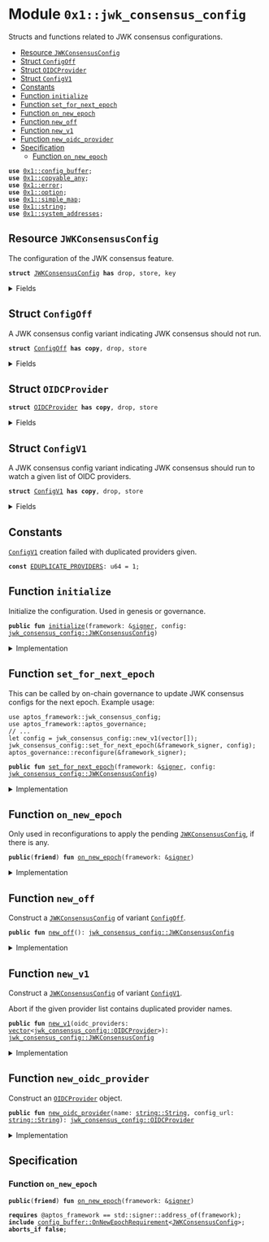 
<a id="0x1_jwk_consensus_config"></a>

# Module `0x1::jwk_consensus_config`

Structs and functions related to JWK consensus configurations.


-  [Resource `JWKConsensusConfig`](#0x1_jwk_consensus_config_JWKConsensusConfig)
-  [Struct `ConfigOff`](#0x1_jwk_consensus_config_ConfigOff)
-  [Struct `OIDCProvider`](#0x1_jwk_consensus_config_OIDCProvider)
-  [Struct `ConfigV1`](#0x1_jwk_consensus_config_ConfigV1)
-  [Constants](#@Constants_0)
-  [Function `initialize`](#0x1_jwk_consensus_config_initialize)
-  [Function `set_for_next_epoch`](#0x1_jwk_consensus_config_set_for_next_epoch)
-  [Function `on_new_epoch`](#0x1_jwk_consensus_config_on_new_epoch)
-  [Function `new_off`](#0x1_jwk_consensus_config_new_off)
-  [Function `new_v1`](#0x1_jwk_consensus_config_new_v1)
-  [Function `new_oidc_provider`](#0x1_jwk_consensus_config_new_oidc_provider)
-  [Specification](#@Specification_1)
    -  [Function `on_new_epoch`](#@Specification_1_on_new_epoch)


<pre><code><b>use</b> <a href="config_buffer.md#0x1_config_buffer">0x1::config_buffer</a>;
<b>use</b> <a href="../../aptos-stdlib/doc/copyable_any.md#0x1_copyable_any">0x1::copyable_any</a>;
<b>use</b> <a href="../../aptos-stdlib/../move-stdlib/doc/error.md#0x1_error">0x1::error</a>;
<b>use</b> <a href="../../aptos-stdlib/../move-stdlib/doc/option.md#0x1_option">0x1::option</a>;
<b>use</b> <a href="../../aptos-stdlib/doc/simple_map.md#0x1_simple_map">0x1::simple_map</a>;
<b>use</b> <a href="../../aptos-stdlib/../move-stdlib/doc/string.md#0x1_string">0x1::string</a>;
<b>use</b> <a href="system_addresses.md#0x1_system_addresses">0x1::system_addresses</a>;
</code></pre>



<a id="0x1_jwk_consensus_config_JWKConsensusConfig"></a>

## Resource `JWKConsensusConfig`

The configuration of the JWK consensus feature.


<pre><code><b>struct</b> <a href="jwk_consensus_config.md#0x1_jwk_consensus_config_JWKConsensusConfig">JWKConsensusConfig</a> <b>has</b> drop, store, key
</code></pre>



<details>
<summary>Fields</summary>


<dl>
<dt>
<code>variant: <a href="../../aptos-stdlib/doc/copyable_any.md#0x1_copyable_any_Any">copyable_any::Any</a></code>
</dt>
<dd>
 A config variant packed as an <code>Any</code>.
 Currently the variant type is one of the following.
 - <code><a href="jwk_consensus_config.md#0x1_jwk_consensus_config_ConfigOff">ConfigOff</a></code>
 - <code><a href="jwk_consensus_config.md#0x1_jwk_consensus_config_ConfigV1">ConfigV1</a></code>
</dd>
</dl>


</details>

<a id="0x1_jwk_consensus_config_ConfigOff"></a>

## Struct `ConfigOff`

A JWK consensus config variant indicating JWK consensus should not run.


<pre><code><b>struct</b> <a href="jwk_consensus_config.md#0x1_jwk_consensus_config_ConfigOff">ConfigOff</a> <b>has</b> <b>copy</b>, drop, store
</code></pre>



<details>
<summary>Fields</summary>


<dl>
<dt>
<code>dummy_field: bool</code>
</dt>
<dd>

</dd>
</dl>


</details>

<a id="0x1_jwk_consensus_config_OIDCProvider"></a>

## Struct `OIDCProvider`



<pre><code><b>struct</b> <a href="jwk_consensus_config.md#0x1_jwk_consensus_config_OIDCProvider">OIDCProvider</a> <b>has</b> <b>copy</b>, drop, store
</code></pre>



<details>
<summary>Fields</summary>


<dl>
<dt>
<code>name: <a href="../../aptos-stdlib/../move-stdlib/doc/string.md#0x1_string_String">string::String</a></code>
</dt>
<dd>

</dd>
<dt>
<code>config_url: <a href="../../aptos-stdlib/../move-stdlib/doc/string.md#0x1_string_String">string::String</a></code>
</dt>
<dd>

</dd>
</dl>


</details>

<a id="0x1_jwk_consensus_config_ConfigV1"></a>

## Struct `ConfigV1`

A JWK consensus config variant indicating JWK consensus should run to watch a given list of OIDC providers.


<pre><code><b>struct</b> <a href="jwk_consensus_config.md#0x1_jwk_consensus_config_ConfigV1">ConfigV1</a> <b>has</b> <b>copy</b>, drop, store
</code></pre>



<details>
<summary>Fields</summary>


<dl>
<dt>
<code>oidc_providers: <a href="../../aptos-stdlib/../move-stdlib/doc/vector.md#0x1_vector">vector</a>&lt;<a href="jwk_consensus_config.md#0x1_jwk_consensus_config_OIDCProvider">jwk_consensus_config::OIDCProvider</a>&gt;</code>
</dt>
<dd>

</dd>
</dl>


</details>

<a id="@Constants_0"></a>

## Constants


<a id="0x1_jwk_consensus_config_EDUPLICATE_PROVIDERS"></a>

<code><a href="jwk_consensus_config.md#0x1_jwk_consensus_config_ConfigV1">ConfigV1</a></code> creation failed with duplicated providers given.


<pre><code><b>const</b> <a href="jwk_consensus_config.md#0x1_jwk_consensus_config_EDUPLICATE_PROVIDERS">EDUPLICATE_PROVIDERS</a>: u64 = 1;
</code></pre>



<a id="0x1_jwk_consensus_config_initialize"></a>

## Function `initialize`

Initialize the configuration. Used in genesis or governance.


<pre><code><b>public</b> <b>fun</b> <a href="jwk_consensus_config.md#0x1_jwk_consensus_config_initialize">initialize</a>(framework: &<a href="../../aptos-stdlib/../move-stdlib/doc/signer.md#0x1_signer">signer</a>, config: <a href="jwk_consensus_config.md#0x1_jwk_consensus_config_JWKConsensusConfig">jwk_consensus_config::JWKConsensusConfig</a>)
</code></pre>



<details>
<summary>Implementation</summary>


<pre><code><b>public</b> <b>fun</b> <a href="jwk_consensus_config.md#0x1_jwk_consensus_config_initialize">initialize</a>(framework: &<a href="../../aptos-stdlib/../move-stdlib/doc/signer.md#0x1_signer">signer</a>, config: <a href="jwk_consensus_config.md#0x1_jwk_consensus_config_JWKConsensusConfig">JWKConsensusConfig</a>) {
    <a href="system_addresses.md#0x1_system_addresses_assert_aptos_framework">system_addresses::assert_aptos_framework</a>(framework);
    <b>if</b> (!<b>exists</b>&lt;<a href="jwk_consensus_config.md#0x1_jwk_consensus_config_JWKConsensusConfig">JWKConsensusConfig</a>&gt;(@aptos_framework)) {
        <b>move_to</b>(framework, config);
    }
}
</code></pre>



</details>

<a id="0x1_jwk_consensus_config_set_for_next_epoch"></a>

## Function `set_for_next_epoch`

This can be called by on-chain governance to update JWK consensus configs for the next epoch.
Example usage:
```
use aptos_framework::jwk_consensus_config;
use aptos_framework::aptos_governance;
// ...
let config = jwk_consensus_config::new_v1(vector[]);
jwk_consensus_config::set_for_next_epoch(&framework_signer, config);
aptos_governance::reconfigure(&framework_signer);
```


<pre><code><b>public</b> <b>fun</b> <a href="jwk_consensus_config.md#0x1_jwk_consensus_config_set_for_next_epoch">set_for_next_epoch</a>(framework: &<a href="../../aptos-stdlib/../move-stdlib/doc/signer.md#0x1_signer">signer</a>, config: <a href="jwk_consensus_config.md#0x1_jwk_consensus_config_JWKConsensusConfig">jwk_consensus_config::JWKConsensusConfig</a>)
</code></pre>



<details>
<summary>Implementation</summary>


<pre><code><b>public</b> <b>fun</b> <a href="jwk_consensus_config.md#0x1_jwk_consensus_config_set_for_next_epoch">set_for_next_epoch</a>(framework: &<a href="../../aptos-stdlib/../move-stdlib/doc/signer.md#0x1_signer">signer</a>, config: <a href="jwk_consensus_config.md#0x1_jwk_consensus_config_JWKConsensusConfig">JWKConsensusConfig</a>) {
    <a href="system_addresses.md#0x1_system_addresses_assert_aptos_framework">system_addresses::assert_aptos_framework</a>(framework);
    <a href="config_buffer.md#0x1_config_buffer_upsert">config_buffer::upsert</a>(config);
}
</code></pre>



</details>

<a id="0x1_jwk_consensus_config_on_new_epoch"></a>

## Function `on_new_epoch`

Only used in reconfigurations to apply the pending <code><a href="jwk_consensus_config.md#0x1_jwk_consensus_config_JWKConsensusConfig">JWKConsensusConfig</a></code>, if there is any.


<pre><code><b>public</b>(<b>friend</b>) <b>fun</b> <a href="jwk_consensus_config.md#0x1_jwk_consensus_config_on_new_epoch">on_new_epoch</a>(framework: &<a href="../../aptos-stdlib/../move-stdlib/doc/signer.md#0x1_signer">signer</a>)
</code></pre>



<details>
<summary>Implementation</summary>


<pre><code><b>public</b>(<b>friend</b>) <b>fun</b> <a href="jwk_consensus_config.md#0x1_jwk_consensus_config_on_new_epoch">on_new_epoch</a>(framework: &<a href="../../aptos-stdlib/../move-stdlib/doc/signer.md#0x1_signer">signer</a>) <b>acquires</b> <a href="jwk_consensus_config.md#0x1_jwk_consensus_config_JWKConsensusConfig">JWKConsensusConfig</a> {
    <a href="system_addresses.md#0x1_system_addresses_assert_aptos_framework">system_addresses::assert_aptos_framework</a>(framework);
    <b>if</b> (<a href="config_buffer.md#0x1_config_buffer_does_exist">config_buffer::does_exist</a>&lt;<a href="jwk_consensus_config.md#0x1_jwk_consensus_config_JWKConsensusConfig">JWKConsensusConfig</a>&gt;()) {
        <b>let</b> new_config = <a href="config_buffer.md#0x1_config_buffer_extract">config_buffer::extract</a>&lt;<a href="jwk_consensus_config.md#0x1_jwk_consensus_config_JWKConsensusConfig">JWKConsensusConfig</a>&gt;();
        <b>if</b> (<b>exists</b>&lt;<a href="jwk_consensus_config.md#0x1_jwk_consensus_config_JWKConsensusConfig">JWKConsensusConfig</a>&gt;(@aptos_framework)) {
            *<b>borrow_global_mut</b>&lt;<a href="jwk_consensus_config.md#0x1_jwk_consensus_config_JWKConsensusConfig">JWKConsensusConfig</a>&gt;(@aptos_framework) = new_config;
        } <b>else</b> {
            <b>move_to</b>(framework, new_config);
        };
    }
}
</code></pre>



</details>

<a id="0x1_jwk_consensus_config_new_off"></a>

## Function `new_off`

Construct a <code><a href="jwk_consensus_config.md#0x1_jwk_consensus_config_JWKConsensusConfig">JWKConsensusConfig</a></code> of variant <code><a href="jwk_consensus_config.md#0x1_jwk_consensus_config_ConfigOff">ConfigOff</a></code>.


<pre><code><b>public</b> <b>fun</b> <a href="jwk_consensus_config.md#0x1_jwk_consensus_config_new_off">new_off</a>(): <a href="jwk_consensus_config.md#0x1_jwk_consensus_config_JWKConsensusConfig">jwk_consensus_config::JWKConsensusConfig</a>
</code></pre>



<details>
<summary>Implementation</summary>


<pre><code><b>public</b> <b>fun</b> <a href="jwk_consensus_config.md#0x1_jwk_consensus_config_new_off">new_off</a>(): <a href="jwk_consensus_config.md#0x1_jwk_consensus_config_JWKConsensusConfig">JWKConsensusConfig</a> {
    <a href="jwk_consensus_config.md#0x1_jwk_consensus_config_JWKConsensusConfig">JWKConsensusConfig</a> {
        variant: <a href="../../aptos-stdlib/doc/copyable_any.md#0x1_copyable_any_pack">copyable_any::pack</a>( <a href="jwk_consensus_config.md#0x1_jwk_consensus_config_ConfigOff">ConfigOff</a> {} )
    }
}
</code></pre>



</details>

<a id="0x1_jwk_consensus_config_new_v1"></a>

## Function `new_v1`

Construct a <code><a href="jwk_consensus_config.md#0x1_jwk_consensus_config_JWKConsensusConfig">JWKConsensusConfig</a></code> of variant <code><a href="jwk_consensus_config.md#0x1_jwk_consensus_config_ConfigV1">ConfigV1</a></code>.

Abort if the given provider list contains duplicated provider names.


<pre><code><b>public</b> <b>fun</b> <a href="jwk_consensus_config.md#0x1_jwk_consensus_config_new_v1">new_v1</a>(oidc_providers: <a href="../../aptos-stdlib/../move-stdlib/doc/vector.md#0x1_vector">vector</a>&lt;<a href="jwk_consensus_config.md#0x1_jwk_consensus_config_OIDCProvider">jwk_consensus_config::OIDCProvider</a>&gt;): <a href="jwk_consensus_config.md#0x1_jwk_consensus_config_JWKConsensusConfig">jwk_consensus_config::JWKConsensusConfig</a>
</code></pre>



<details>
<summary>Implementation</summary>


<pre><code><b>public</b> <b>fun</b> <a href="jwk_consensus_config.md#0x1_jwk_consensus_config_new_v1">new_v1</a>(oidc_providers: <a href="../../aptos-stdlib/../move-stdlib/doc/vector.md#0x1_vector">vector</a>&lt;<a href="jwk_consensus_config.md#0x1_jwk_consensus_config_OIDCProvider">OIDCProvider</a>&gt;): <a href="jwk_consensus_config.md#0x1_jwk_consensus_config_JWKConsensusConfig">JWKConsensusConfig</a> {
    <b>let</b> name_set = <a href="../../aptos-stdlib/doc/simple_map.md#0x1_simple_map_new">simple_map::new</a>&lt;String, u64&gt;();
    <a href="../../aptos-stdlib/../move-stdlib/doc/vector.md#0x1_vector_for_each_ref">vector::for_each_ref</a>(&oidc_providers, |provider| {
        <b>let</b> provider: &<a href="jwk_consensus_config.md#0x1_jwk_consensus_config_OIDCProvider">OIDCProvider</a> = provider;
        <b>let</b> (_, old_value) = <a href="../../aptos-stdlib/doc/simple_map.md#0x1_simple_map_upsert">simple_map::upsert</a>(&<b>mut</b> name_set, provider.name, 0);
        <b>if</b> (<a href="../../aptos-stdlib/../move-stdlib/doc/option.md#0x1_option_is_some">option::is_some</a>(&old_value)) {
            <b>abort</b>(<a href="../../aptos-stdlib/../move-stdlib/doc/error.md#0x1_error_invalid_argument">error::invalid_argument</a>(<a href="jwk_consensus_config.md#0x1_jwk_consensus_config_EDUPLICATE_PROVIDERS">EDUPLICATE_PROVIDERS</a>))
        }
    });
    <a href="jwk_consensus_config.md#0x1_jwk_consensus_config_JWKConsensusConfig">JWKConsensusConfig</a> {
        variant: <a href="../../aptos-stdlib/doc/copyable_any.md#0x1_copyable_any_pack">copyable_any::pack</a>( <a href="jwk_consensus_config.md#0x1_jwk_consensus_config_ConfigV1">ConfigV1</a> { oidc_providers } )
    }
}
</code></pre>



</details>

<a id="0x1_jwk_consensus_config_new_oidc_provider"></a>

## Function `new_oidc_provider`

Construct an <code><a href="jwk_consensus_config.md#0x1_jwk_consensus_config_OIDCProvider">OIDCProvider</a></code> object.


<pre><code><b>public</b> <b>fun</b> <a href="jwk_consensus_config.md#0x1_jwk_consensus_config_new_oidc_provider">new_oidc_provider</a>(name: <a href="../../aptos-stdlib/../move-stdlib/doc/string.md#0x1_string_String">string::String</a>, config_url: <a href="../../aptos-stdlib/../move-stdlib/doc/string.md#0x1_string_String">string::String</a>): <a href="jwk_consensus_config.md#0x1_jwk_consensus_config_OIDCProvider">jwk_consensus_config::OIDCProvider</a>
</code></pre>



<details>
<summary>Implementation</summary>


<pre><code><b>public</b> <b>fun</b> <a href="jwk_consensus_config.md#0x1_jwk_consensus_config_new_oidc_provider">new_oidc_provider</a>(name: String, config_url: String): <a href="jwk_consensus_config.md#0x1_jwk_consensus_config_OIDCProvider">OIDCProvider</a> {
    <a href="jwk_consensus_config.md#0x1_jwk_consensus_config_OIDCProvider">OIDCProvider</a> { name, config_url }
}
</code></pre>



</details>

<a id="@Specification_1"></a>

## Specification


<a id="@Specification_1_on_new_epoch"></a>

### Function `on_new_epoch`


<pre><code><b>public</b>(<b>friend</b>) <b>fun</b> <a href="jwk_consensus_config.md#0x1_jwk_consensus_config_on_new_epoch">on_new_epoch</a>(framework: &<a href="../../aptos-stdlib/../move-stdlib/doc/signer.md#0x1_signer">signer</a>)
</code></pre>




<pre><code><b>requires</b> @aptos_framework == std::signer::address_of(framework);
<b>include</b> <a href="config_buffer.md#0x1_config_buffer_OnNewEpochRequirement">config_buffer::OnNewEpochRequirement</a>&lt;<a href="jwk_consensus_config.md#0x1_jwk_consensus_config_JWKConsensusConfig">JWKConsensusConfig</a>&gt;;
<b>aborts_if</b> <b>false</b>;
</code></pre>


[move-book]: https://aptos.dev/move/book/SUMMARY
